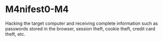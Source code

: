 # M4nifest0-M4
Hacking the target computer and receiving complete information such as passwords stored in the browser, session theft, cookie theft, credit card theft, etc.
